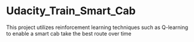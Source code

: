 # Udacity_Train_Smart_Cab
This project utilizes reinforcement learning techniques such as Q-learning   to enable a smart cab take the best route over time
